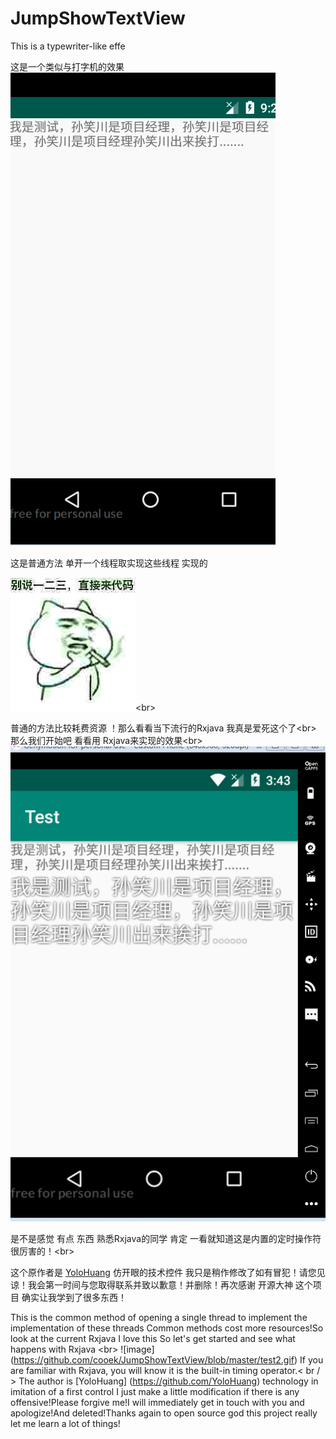 # JumpShowTextView
This is a typewriter-like effe

这是一个类似与打字机的效果 
![image](https://github.com/cooek/JumpShowTextView/blob/master/Test.gif)


这是普通方法 单开一个线程取实现这些线程 实现的



![image](https://github.com/cooek/JumpShowTextView/blob/master/3994917-cd3c64eb6fa97663.jpg)<br\>
 
 
  普通的方法比较耗费资源 ！那么看看当下流行的Rxjava 我真是爱死这个了<br\>
那么我们开始吧 看看用 Rxjava来实现的效果<br\>
![image](https://github.com/cooek/JumpShowTextView/blob/master/test2.gif)

是不是感觉 有点 东西 熟悉Rxjava的同学 肯定 一看就知道这是内置的定时操作符 很厉害的！<br\>

这个原作者是 [YoloHuang](https://github.com/YoloHuang) 仿开眼的技术控件 我只是稍作修改了如有冒犯！请您见谅！我会第一时间与您取得联系并致以歉意！并删除！再次感谢 开源大神 这个项目 确实让我学到了很多东西！


This is the common method of opening a single thread to implement the implementation of these threads
Common methods cost more resources!So look at the current Rxjava I love this
So let's get started and see what happens with Rxjava <br\>
![image] (https://github.com/cooek/JumpShowTextView/blob/master/test2.gif)
If you are familiar with Rxjava, you will know it is the built-in timing operator.< br / >
The author is [YoloHuang] (https://github.com/YoloHuang) technology in imitation of a first control I just make a little modification if there is any offensive!Please forgive me!I will immediately get in touch with you and apologize!And deleted!Thanks again to open source god this project really let me learn a lot of things!
